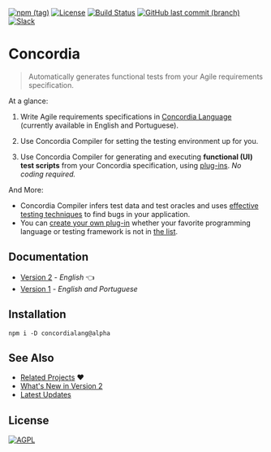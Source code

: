 [![npm (tag)](https://img.shields.io/npm/v/concordialang/alpha?color=green&label=NPM&style=for-the-badge)](https://github.com/thiagodp/concordialang/releases)
[![License](https://img.shields.io/npm/l/concordialang.svg?style=for-the-badge&color=green)](https://github.com/thiagodp/concordialang/blob/master/LICENSE.txt)
[![Build Status](https://img.shields.io/github/workflow/status/thiagodp/concordialang/Test?style=for-the-badge)](https://github.com/thiagodp/concordialang/actions)
[![GitHub last commit (branch)](https://img.shields.io/github/last-commit/thiagodp/concordialang/v2?style=for-the-badge)](https://github.com/thiagodp/concordialang/commit/v2)
[![Slack](https://img.shields.io/badge/slack-chat-blue.svg?style=for-the-badge)](https://bit.ly/concordialang)

# Concordia

> Automatically generates functional tests from your Agile requirements specification.

At a glance:

1. Write Agile requirements specifications in [Concordia Language](https://concordialang.gitbook.io/concordialang/introduction/language-overview) (currently available in English and Portuguese).

2. Use Concordia Compiler for setting the testing environment up for you.

3. Use Concordia Compiler for generating and executing **functional (UI) test scripts** from your Concordia specification, using [plug-ins](https://concordialang.gitbook.io/concordialang/introduction/plugins). *No coding required.*

And More:
- Concordia Compiler infers test data and test oracles and uses [effective testing techniques](https://concordialang.gitbook.io/concordialang/how-it-works/techniques#testing-techniques) to find bugs in your application.
- You can [create your own plug-in](https://concordialang.gitbook.io/concordialang/development/creating-a-plug-in) whether your favorite programming language or testing framework is not in [the list](https://concordialang.gitbook.io/concordialang/introduction/plugins).


## Documentation

- [Version 2](https://concordialang.gitbook.io/concordialang/) - _English_ 👈
- [Version 1](https://github.com/thiagodp/concordialang/tree/v1/docs) - _English and Portuguese_

## Installation

`npm i -D concordialang@alpha`

## See Also

- [Related Projects](https://concordialang.gitbook.io/concordialang/introduction/related-things) ❤
- [What's New in Version 2](https://github.com/thiagodp/concordialang/issues/56)
- [Latest Updates](https://github.com/thiagodp/concordialang/releases)

## License

[![AGPL](https://www.gnu.org/graphics/agplv3-88x31.png)](LICENSE.txt)


